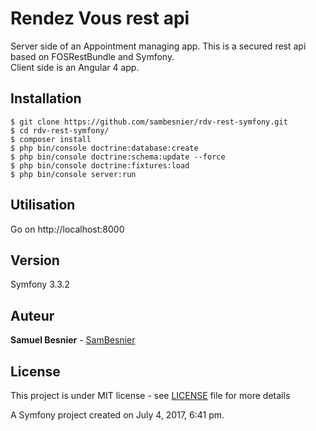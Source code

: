 Rendez Vous rest api
========
Server side of an Appointment managing app. This is a secured rest api based on FOSRestBundle and Symfony.  
Client side is an Angular 4 app.

## Installation

```
$ git clone https://github.com/sambesnier/rdv-rest-symfony.git
$ cd rdv-rest-symfony/
$ composer install
$ php bin/console doctrine:database:create
$ php bin/console doctrine:schema:update --force
$ php bin/console doctrine:fixtures:load
$ php bin/console server:run
```

## Utilisation

Go on http://localhost:8000

## Version

Symfony 3.3.2

## Auteur

**Samuel Besnier** - [SamBesnier](https://github.com/sambesnier)
 
 ## License
 
This project is under MIT license - see [LICENSE](LICENSE) file for more details

A Symfony project created on July 4, 2017, 6:41 pm.
